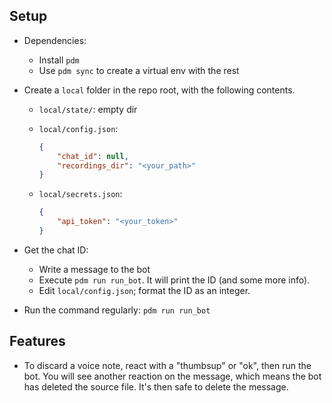 ## Setup

- Dependencies:
  - Install `pdm`
  - Use `pdm sync` to create a virtual env with the rest

- Create a `local` folder in the repo root, with the following contents.

  - `local/state/`: empty dir

  - `local/config.json`:

    ```json
    {
        "chat_id": null,
        "recordings_dir": "<your_path>"
    }
    ```

  - `local/secrets.json`:

    ```json
    {
        "api_token": "<your_token>"
    }
    ```

- Get the chat ID:
  - Write a message to the bot
  - Execute `pdm run run_bot`. It will print the ID (and some more info).
  - Edit `local/config.json`; format the ID as an integer.

- Run the command regularly: `pdm run run_bot`

## Features

- To discard a voice note, react with a "thumbsup" or "ok", then run the bot.
  You will see another reaction on the message, which means the bot has deleted the source file. It's then safe to delete the message.
